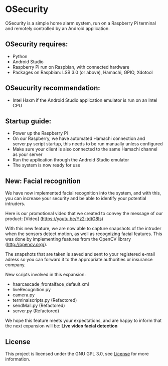 # OSecurity

OSecurity is a simple home alarm system, run on a Raspberry Pi terminal and remotely controlled by an Android application.

## OSecurity requires:
- Python
- Android Studio
- Raspberry Pi run on Raspbian, with connected hardware
- Packages on Raspbian: LSB 3.0 (or above), Hamachi, GPIO, Xdotool

## OSeucurity recommendation:
- Intel Haxm if the Android Studio application emulator is run on an Intel CPU

## Startup guide:
- Power up the Raspberry Pi
- On our Raspberry, we have automated Hamachi connection and server.py script startup, this needs to be run manually unless configured
- Make sure your client is also connected to the same Hamachi channel as your server
- Run the application through the Android Studio emulator
- The system is now ready for use

## New: Facial recognition
We have now implemented facial recognition into the system, and with this, you can increase your security and be able to identify your potential intruders. 

Here is our promotional video that we created to convey the message of our product:
[Video] (https://youtu.be/Yz2-tdtG8Is)

With this new feature, we are now able to capture snapshots of the intruder when the sensors detect motion, as well as recognizing facial features. This was done by implementing features from the OpenCV library (http://opencv.org/). 

The snapshots that are taken is saved and sent to your registered e-mail adress so you can forward it to the appropriate authorities or insurance company. 

New scripts involved in this expansion:

* haarcascade_frontalface_default.xml
* liveRecognition.py
* camera.py
* terminalscripts.py (Refactored)
* sendMail.py (Refactored)
* server.py (Refactored)

We hope this feature meets your expectations, and are happy to inform that the next expansion will be: **Live video facial detection**

## License

This project is licensed under the GNU GPL 3.0, see [License](license.md) for more information.
      
